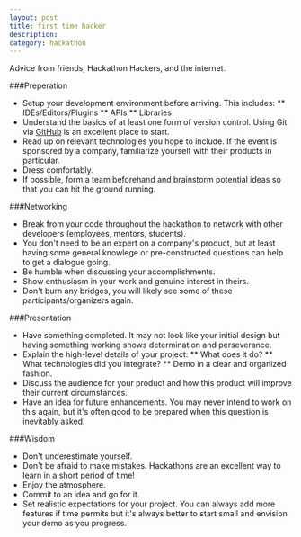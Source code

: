 ```yaml
---
layout: post
title: first time hacker
description:
category: hackathon
---
```


Advice from friends, Hackathon Hackers, and the internet.

###Preperation
* Setup your development environment before arriving. This includes:
** IDEs/Editors/Plugins
** APIs
** Libraries
* Understand the basics of at least one form of version control. Using Git via [GitHub](https://github.com/) is an excellent place to start.
* Read up on relevant technologies you hope to include. If the event is sponsored by a company, familiarize yourself with their products in particular.
* Dress comfortably.
* If possible, form a team beforehand and brainstorm potential ideas so that you can hit the ground running.

###Networking
* Break from your code throughout the hackathon to network with other developers (employees, mentors, students).
* You don't need to be an expert on a company's product, but at least having some general knowlege or pre-constructed questions can help to get a dialogue going.
* Be humble when discussing your accomplishments.
* Show enthusiasm in your work and genuine interest in theirs.
* Don't burn any bridges, you will likely see some of these participants/organizers again.

###Presentation
* Have something completed. It may not look like your initial design but having something working shows determination and perseverance.
* Explain the high-level details of your project:
** What does it do?
** What technologies did you integrate?
** Demo in a clear and organized fashion.
* Discuss the audience for your product and how this product will improve their current circumstances.
* Have an idea for future enhancements. You may never intend to work on this again, but it's often good to be prepared when this question is inevitably asked.

###Wisdom
* Don't underestimate yourself.
* Don't be afraid to make mistakes. Hackathons are an excellent way to learn in a short period of time!
* Enjoy the atmosphere.
* Commit to an idea and go for it.
* Set realistic expectations for your project. You can always add more features if time permits but it's always better to start small and envision your demo as you progress.
